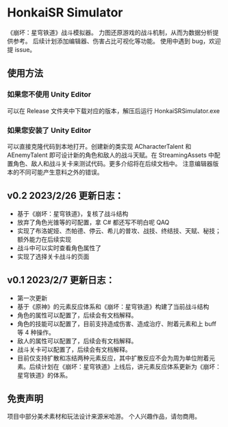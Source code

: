 # HonkaiSR Simulator
《崩坏：星穹铁道》战斗模拟器。
力图还原游戏的战斗机制，从而为数据分析提供参考。
后续计划添加编辑器、伤害占比可视化等功能。
使用中遇到 bug，欢迎提 issue。

## 使用方法
### 如果您不使用 Unity Editor
可以在 Release 文件夹中下载对应的版本，解压后运行 HonkaiSRSimulator.exe
### 如果您安装了 Unity Editor
可以直接克隆代码到本地打开。创建新的类实现 ACharacterTalent 和 AEnemyTalent 即可设计新的角色和敌人的战斗天赋。在 StreamingAssets 中配置角色、敌人和战斗关卡来测试代码。更多介绍将在后续文档中。
注意编辑器版本的不同可能产生意料之外的错误。

## v0.2 2023/2/26 更新日志：
- 基于《崩坏：星穹铁道》，复核了战斗结构
- 放弃了角色光锥等的可配置，拿 C# 都还写不明白呢 QAQ
- 实现了布洛妮娅、杰帕德、停云、希儿的普攻、战技、终结技、天赋、秘技；额外能力在后续实现
- 战斗中可以实时查看角色属性了
- 实现了选择关卡战斗的页面

## v0.1 2023/2/7 更新日志：
- 第一次更新
- 基于《原神》的元素反应体系和《崩坏：星穹铁道》构建了当前战斗结构
- 角色的属性可以配置了，后续会有文档解释。
- 角色的技能可以配置了，目前支持造成伤害、造成治疗、附着元素和上 buff 等 4 种操作。
- 敌人的属性可以配置了，后续会有文档解释。
- 战斗关卡可以配置了，后续会有文档解释。
- 目前仅支持扩散和冻结两种元素反应，其中扩散反应不会为周为单位附着元素。后续计划在《崩坏：星穹铁道》上线后，讲元素反应体系更新为《崩坏：星穹铁道》的体系。


## 免责声明
项目中部分美术素材和玩法设计来源米哈游。
个人兴趣作品，请勿商用。
